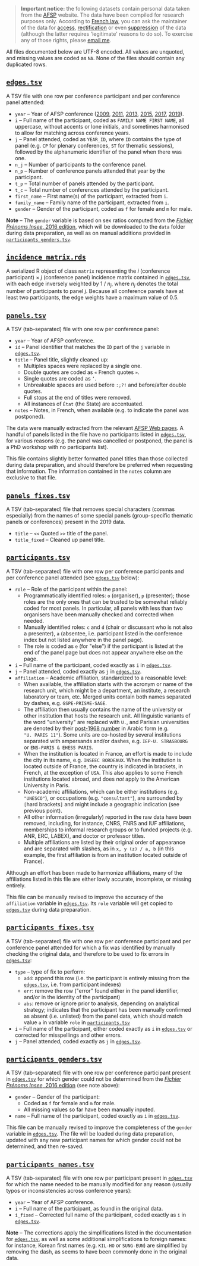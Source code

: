 > __Important notice:__ the following datasets contain personal data taken from the [AFSP](http://www.afsp.info/) website. The data have been compiled for research purposes only. According to [French law](https://www.cnil.fr/comprendre-vos-droits), you can ask the maintainer of the data for [access](https://www.cnil.fr/fr/le-droit-dacces), [rectification](https://www.cnil.fr/fr/le-droit-de-rectification) or even [suppression](https://www.cnil.fr/fr/le-droit-dopposition) of the data (although the latter requires 'legitimate' reasons to do so). To exercise any of those rights, please [email me](mailto:francois.briatte@sciencespo.fr).

All files documented below are UTF-8 encoded. All values are unquoted, and missing values are coded as `NA`. None of the files should contain any duplicated rows.

## [`edges.tsv`][data-edges]

A TSV file with one row per conference participant and per conference panel attended:

- `year` – Year of AFSP conference ([2009][2009], [2011][2011], [2013][2013], [2015][2015], [2017][2017], [2019][2019]).
- `i` – Full name of the participant, coded as `FAMILY NAME FIRST NAME`, all uppercase, without accents or lone initials, and sometimes harmonised to allow for matching across conference years.
- `j` – Panel attended, coded as `YEAR_ID`, where `ID` contains the type of panel (e.g. `CP` for plenary conferences, `ST` for thematic sessions), followed by the alphanumeric identifier of the panel when there was one.
- `n_j` – Number of participants to the conference panel.
- `n_p` – Number of conference panels attended that year by the participant.
- `t_p` – Total number of panels attended by the participant.
- `t_c` – Total number of conferences attended by the participant.
- `first_name` – First name(s) of the participant, extracted from `i`.
- `family_name` – Family name of the participant, extracted from `i`.
- `gender` – Gender of the participant, coded as `f` for female and `m` for male.

__Note__ – The `gender` variable is based on sex ratios computed from the [_Fichier Prénoms Insee_, 2016 edition][data-prenoms], which will be downloaded to the `data` folder during data preparation, as well as on manual additions provided in [`participants_genders.tsv`][data-genders].

[data-edges]: https://github.com/briatte/congres-afsp/blob/master/data/edges.tsv
[data-prenoms]: https://www.insee.fr/fr/statistiques/2540004
[2009]: http://www.afsp.info/archives/congres/congres2009/programmes/indexnoms.html
[2011]: http://www.afsp.info/archives/congres/congres2011/programme/index.html
[2013]: http://www.afsp.info/archives/congres/congres2013/indexducongres.html
[2015]: http://www.afsp.info/archives/congres/congres2015/indexcongres.html
[2017]: http://www.afsp.info/congres/congres-2017/index/
[2019]: https://www.afsp.info/congres/congres-2019/

## [`incidence_matrix.rds`][data-incidence_matrix]

A serialized R object of class `matrix` representing the _i_ (conference participant) &times; _j_ (conference panel) incidence matrix contained in [`edges.tsv`][data-edges], with each edge inversely weighted by 1 / _n<sub>j</sub>_, where _n<sub>j</sub>_ denotes the total number of participants to panel _j_. Because all conference panels have at least two participants, the edge weights have a maximum value of 0.5.

[data-incidence_matrix]: https://github.com/briatte/congres-afsp/blob/master/data/incidence_matrix.rds

## [`panels.tsv`][data-panels]

A TSV (tab-separated) file with one row per conference panel:

- `year` – Year of AFSP conference.
- `id` – Panel identifier that matches the `ID` part of the `j` variable in [`edges.tsv`][data-edges].
- `title` – Panel title, slightly cleaned up:
  - Multiples spaces were replaced by a single one.
  - Double quotes are coded as `«` French quotes `»`.
  - Single quotes are coded as `’`.
  - Unbreakable spaces are used before `:;?!` and before/after double quotes.
  - Full stops at the end of titles were removed.
  - All instances of `État` (the State) are accentuated.
- `notes` – Notes, in French, when available (e.g. to indicate the panel was postponed).

The data were manually extracted from the relevant [AFSP Web pages](http://www.afsp.info/congres/editions-precedentes/). A handful of panels listed in the file have no participants listed in [`edges.tsv`][data-edges], for various reasons (e.g. the panel was cancelled or postponed, the panel is a PhD workshop with no participants list).

This file contains slightly better formatted panel titles than those collected during data preparation, and should therefore be preferred when requesting that information. The information contained in the `notes` column are exclusive to that file.

[data-panels]: https://github.com/briatte/congres-afsp/blob/master/data/panels.tsv

## [`panels_fixes.tsv`][data-panels-fixes]

A TSV (tab-separated) file that removes special characters (commas especially) from the names of some special panels (group-specific thematic panels or conferences) present in the 2019 data.

- `title` – `<<` Quoted `>>` title of the panel.
- `title_fixed` – Cleaned up panel title.

[data-panels-fixes]: https://github.com/briatte/congres-afsp/blob/master/data/panels_fixes.tsv

## [`participants.tsv`][data-participants]

A TSV (tab-separated) file with one row per conference participants and per conference panel attended (see [`edges.tsv`][data-edges] below):

- `role` – Role of the participant within the panel:
  - Programmatically identified roles: `o` (organiser), `p` (presenter); those roles are the only ones that can be trusted to be somewhat reliably coded for most panels. In particular, all panels with less than two organisers have been manually checked and corrected when needed.
  - Manually identified roles: `c` and `d` (chair or discussant who is not also a presenter), `a` (absentee, i.e. participant listed in the conference index but not listed anywhere in the panel page).
  - The role is coded as `e` (for "else") if the participant is listed at the end of the panel page but does not appear anywhere else on the page.
- `i` – Full name of the participant, coded exactly as `i` in [`edges.tsv`][data-edges].
- `j` – Panel attended, coded exactly as `j` in [`edges.tsv`][data-edges].
- `affiliation` – Academic affiliation, standardized to a reasonable level:
  - When available, the affiliation starts with the acronym or name of the research unit, which might be a department, an institute, a research laboratory or team, etc. Merged units contain both names separated by dashes, e.g. `GSPE-PRISME-SAGE`.
  - The affiliation then usually contains the name of the university or other institution that hosts the research unit. All linguistic variants of the word "university" are replaced with `U.`, and Parisian universities are denoted by their [post-1968 number](https://fr.wikipedia.org/wiki/Universit%C3%A9_de_Paris#D.C3.A9membrement_de_l.27universit.C3.A9_de_Paris) in Arabic form (e.g. `"U. PARIS 11"`). Some units are co-hosted by several institutions separated with ampersands and/or dashes, e.g. `IEP-U. STRASBOURG` or `ENS-PARIS & EHESS PARIS`.
  - When the institution is located in France, an effort is made to include the city in its name, e.g. `INSEEC BORDEAUX`. When the institution is located outside of France, the country is indicated in brackets, in French, at the exception of `USA`. This also applies to some French institutions located abroad, and does _not_ apply to the American University in Paris.
  - Non-academic affiliations, which can be either institutions (e.g. `"UNESCO"`), or occupations (e.g. `"consultant"`), are surrounded by `[`hard brackets`]` and might include a geographic indication (see previous point).
  - All other information (irregularly) reported in the raw data have been removed, including, for instance, CNRS, FNRS and IUF affiliations, memberships to informal research groups or to funded projects (e.g. ANR, ERC, LABEX), and doctor or professor titles.
  - Multiple affiliations are listed by their original order of appearance and are separated with slashes, as in `x, y (z) / a, b` (in this example, the first affiliation is from an institution located outside of France).

Although an effort has been made to harmonize affiliations, many of the affiliations listed in this file are either lowly accurate, incomplete, or missing entirely.

This file can be manually revised to improve the accuracy of the `affiliation` variable in [`edges.tsv`][data-edges]. Its `role` variable will get copied to [`edges.tsv`][data-edges] during data preparation.

[data-participants]: https://github.com/briatte/congres-afsp/blob/master/data/participants.tsv

## [`participants_fixes.tsv`][data-participants-fixes]

A TSV (tab-separated) file with one row per conference participant and per conference panel attended for which a fix was identified by manually checking the original data, and therefore to be used to fix errors in [`edges.tsv`][data-edges]:

- `type` – type of fix to perform:
  - `add`: append this row (i.e. the participant is entirely missing from the [`edges.tsv`][data-edges], i.e. from participant indexes)
  - `err`: remove the row ("error" found either in the panel identifier, and/or in the identity of the participant)
  - `abs`: remove or ignore prior to analysis, depending on analytical strategy; indicates that the participant has been manually confirmed as absent (i.e. unlisted) from the panel data, which should match value `a` in variable `role` in [`participants.tsv`][data-participants]
- `i` – Full name of the participant, either coded exactly as `i` in [`edges.tsv`][data-edges] or corrected for misspellings and other errors.
- `j` – Panel attended, coded exactly as `j` in [`edges.tsv`][data-edges].

[data-participants-fixes]: https://github.com/briatte/congres-afsp/blob/master/data/participants_fixes.tsv

## [`participants_genders.tsv`][data-genders]

A TSV (tab-separated) file with one row per conference participant present in [`edges.tsv`][data-edges] for which gender could not be determined from the [_Fichier Prénoms Insee_, 2016 edition][data-prenoms] (see note above):

- `gender` – Gender of the participant:
  - Coded as `f` for female and `m` for male.
  - All missing values so far have been manually inputed.
- `name` – Full name of the participant, coded exactly as `i` in [`edges.tsv`][data-edges].

This file can be manually revised to improve the completeness of the `gender` variable in [`edges.tsv`][data-edges]. The file will be loaded during data preparation, updated with any new participant names for which gender could not be determined, and then re-saved.

[data-genders]: https://github.com/briatte/congres-afsp/blob/master/data/participants_genders.tsv

## [`participants_names.tsv`][data-names]

A TSV (tab-separated) file with one row per participant present in [`edges.tsv`][data-edges] for which the name needed to be manually modified for any reason (usually typos or inconsistencies across conference years):

- `year` – Year of AFSP conference.
- `i` – Full name of the participant, as found in the original data.
- `i_fixed` – Corrected full name of the participant, coded exactly as `i` in [`edges.tsv`][data-edges].

__Note__ – The corrections apply the simplifications listed in the documentation for [`edges.tsv`][data-edges], as well as some additional simplifications to foreign names: for instance, Korean first names (e.g. `KIL-HO` or `SUNG-EUN`) are simplified by removing the dash, as seems to have been commonly done in the original data.

[data-names]: https://github.com/briatte/congres-afsp/blob/master/data/participants_names.tsv
